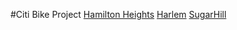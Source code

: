 #Citi Bike Project
[Hamilton Heights](https://abner-kahan.github.io/Hamilton-Heights-Citi-Bikes/)
[Harlem](https://samprasad20.github.io/honorsproject9/)
[SugarHill](https://corobinsky.github.io/SugarHill-CityBikes/)
